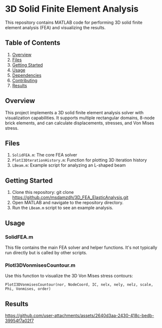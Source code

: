 # 3D Solid Finite Element Analysis

This repository contains MATLAB code for performing 3D solid finite element analysis (FEA) and visualizing the results.

## Table of Contents
1. [Overview](#overview)
2. [Files](#files)
3. [Getting Started](#getting-started)
4. [Usage](#usage)
5. [Dependencies](#dependencies)
6. [Contributing](#contributing)
7. [Results](#results)
   
## Overview

This project implements a 3D solid finite element analysis solver with visualization capabilities. It supports multiple rectangular domains, 8-node brick elements, and can calculate displacements, stresses, and Von Mises stress.

## Files

1. `SolidFEA.m`: The core FEA solver
2. `PlotI3DterationHistory.m`: Function for plotting 3D iteration history
3. `LBeam.m`: Example script for analyzing an L-shaped beam

## Getting Started

1. Clone this repository: git clone https://github.com/msdamzdh/3D_FEA_ElasticAnalysis.git
2. Open MATLAB and navigate to the repository directory.
3. Run the `LBeam.m` script to see an example analysis.

## Usage

### SolidFEA.m

This file contains the main FEA solver and helper functions. It's not typically run directly but is called by other scripts.


### PlotI3DVonmisesCountour.m

Use this function to visualize the 3D Von Mises stress contours:

```mattlab
PlotI3DVonmisesCountour(nor, NodeCoord, IC, nelx, nely, nelz, scale, Phi, Vonmises, order)
```

## Results


https://github.com/user-attachments/assets/2640d3aa-2430-418c-bedb-39954f7a02f7


